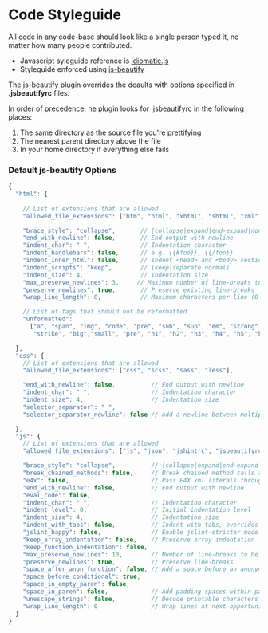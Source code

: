 # Code Styleguide

All code in any code-base should look like a single person typed it, no matter how many people contributed.

* Javascript syleguide reference is [idiomatic.js](https://github.com/rwaldron/idiomatic.js)
* Styleguide enforced using [js-beautify](https://github.com/einars/js-beautify)
  
The js-beautify plugin overrides the deaults with options specified in **.jsbeautifyrc** files.
  
In order of precedence, he plugin looks for .jsbeautifyrc in the following places:

1. The same directory as the source file you're prettifying 
2. The nearest parent directory above the file
3. In your home directory if everything else fails

### Default js-beautify Options

```javascript
{
  "html": {
    
    // List of extensions that are allowed
    "allowed_file_extensions": ["htm", "html", "xhtml", "shtml", "xml", "svg"],

    "brace_style": "collapse",       // [collapse|expand|end-expand|none]
    "end_with_newline": false,       // End output with newline
    "indent_char": " ",              // Indentation character
    "indent_handlebars": false,      // e.g. {{#foo}}, {{/foo}}
    "indent_inner_html": false,      // Indent <head> and <body> sections
    "indent_scripts": "keep",        // [keep|separate|normal]
    "indent_size": 4,                // Indentation size
    "max_preserve_newlines": 3,     // Maximum number of line-breaks to be preserved in one chunk
    "preserve_newlines": true,       // Preserve existing line-breaks
    "wrap_line_length": 0,           // Maximum characters per line (0 disables)

    // List of tags that should not be reformatted
    "unformatted": 
      ["a", "span", "img", "code", "pre", "sub", "sup", "em", "strong", "b", "i", "u", 
       "strike", "big","small", "pre", "h1", "h2", "h3", "h4", "h5", "h6"]

  },
  "css": {
    // List of extensions that are allowed
    "allowed_file_extensions": ["css", "scss", "sass", "less"],

    "end_with_newline": false,          // End output with newline
    "indent_char": " ",                 // Indentation character
    "indent_size": 4,                   // Indentation size
    "selector_separator": " ",
    "selector_separator_newline": false // Add a newline between multiple selectors

  },
  "js": {
    // List of extensions that are allowed
    "allowed_file_extensions": ["js", "json", "jshintrc", "jsbeautifyrc"],

    "brace_style": "collapse",          // [collapse|expand|end-expand|none]
    "break_chained_methods": false,     // Break chained method calls across subsequent lines
    "e4x": false,                       // Pass E4X xml literals through untouched
    "end_with_newline": false,          // End output with newline
    "eval_code": false,
    "indent_char": " ",                 // Indentation character
    "indent_level": 0,                  // Initial indentation level
    "indent_size": 4,                   // Indentation size
    "indent_with_tabs": false,          // Indent with tabs, overrides `indent_size` and `indent_char`
    "jslint_happy": false,              // Enable jslint-stricter mode
    "keep_array_indentation": false,    // Preserve array indentation
    "keep_function_indentation": false,
    "max_preserve_newlines": 10,        // Number of line-breaks to be preserved in one chunk
    "preserve_newlines": true,          // Preserve line-breaks
    "space_after_anon_function": false, // Add a space before an anonymous function's parens, ie. function ()
    "space_before_conditional": true,
    "space_in_empty_paren": false,
    "space_in_paren": false,            // Add padding spaces within paren, ie. f( a, b )
    "unescape_strings": false,          // Decode printable characters encoded in xNN notation
    "wrap_line_length": 0               // Wrap lines at next opportunity after N characters
  }
}
```
